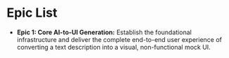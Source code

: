 # Epic List

*   **Epic 1: Core AI-to-UI Generation:** Establish the foundational infrastructure and deliver the complete end-to-end user experience of converting a text description into a visual, non-functional mock UI.
